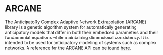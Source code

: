 # ARCANE
The AnticipatoRy Complex Adaptive Network Extrapolation (ARCANE) library
is a genetic algorithm system for automatically generating anticipatory
models that differ in both their embedded parameters and their fundamental
equations while maintaining dimensional consistency. It is intended to be
used for anticipatory modeling of systems such as complex networks. A
reference for the ARCANE API can be found
[here](http://drmichaelnorth.github.io/ARCANE/doc/).
